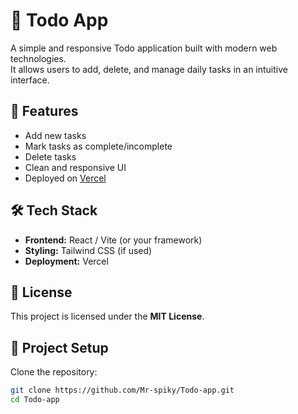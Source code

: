 # 📝 Todo App

A simple and responsive Todo application built with modern web technologies.  
It allows users to add, delete, and manage daily tasks in an intuitive interface.

## 🚀 Features
- Add new tasks
- Mark tasks as complete/incomplete
- Delete tasks
- Clean and responsive UI
- Deployed on [Vercel](https://todo-app-seven-kappa-25.vercel.app/)

## 🛠️ Tech Stack
- **Frontend:** React / Vite (or your framework)
- **Styling:** Tailwind CSS (if used)
- **Deployment:** Vercel

## 📜 License
This project is licensed under the **MIT License**.


## 📂 Project Setup

Clone the repository:
```bash
git clone https://github.com/Mr-spiky/Todo-app.git
cd Todo-app
